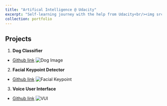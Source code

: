 ```yaml
---
title: "Artifical Intelligence @ Udacity"
excerpt: "Self-learning journey with the help from Udacity<br/><img src='/cfyehprofile/images/DR_L2.gif'>"
collection: portfolio
---
```


Projects 
---

1. **Dog Classifier**
* [Github link](https://github.com/YehCF/Udacity_AIND_DL)
![Dog Image](/cfyehprofile/images/AIND_CV_DogProject_r.png)

2. **Facial Keypoint Detector**
* [Github link](https://github.com/YehCF/AIND-CV-FacialKeypoints)
![Facial Keypoint](/cfyehprofile/images/AIND_CV_FacialKeypointProject_r.png)

3. **Voice User Interface**
* [Github link](https://github.com/YehCF/AIND-VUI)
![VUI](/cfyehprofile/images/AIND_VUI_Project.png)

